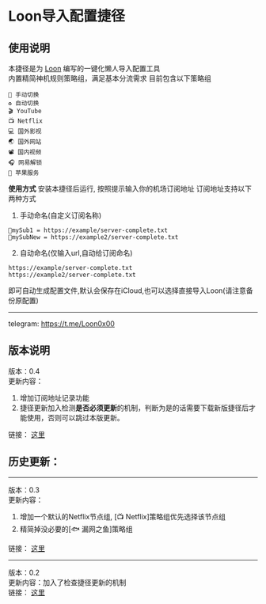 # Loon导入配置捷径

## 使用说明
本捷径是为 [Loon](https://apps.apple.com/us/app/loon/id1373567447) 编写的一键化懒人导入配置工具    
内置精简神机规则策略组，满足基本分流需求
目前包含以下策略组
```
📌 手动切换
♻️ 自动切换
🎬 YouTube 
📺 Netflix 
💻 国外影视
🌏 国外网站
📽 国内视频
🎧 网易解锁
🍎 苹果服务
```
**使用方式**
安装本捷径后运行, 按照提示输入你的机场订阅地址
订阅地址支持以下两种方式
1. 手动命名(自定义订阅名称)
```
🏀mySub1 = https://example/server-complete.txt
🛴mySubNew = https://example2/server-complete.txt
```
2. 自动命名(仅输入url,自动给订阅命名)
```
https://example/server-complete.txt
https://example2/server-complete.txt
```
即可自动生成配置文件,默认会保存在iCloud,也可以选择直接导入Loon(请注意备份原配置)
***
telegram: https://t.me/Loon0x00 


## 版本说明
版本：0.4    
更新内容：
1. 增加订阅地址记录功能
2. 捷径更新加入检测**是否必须更新**的机制，判断为是的话需要下载新版捷径后才能使用，否则可以跳过本版更新。    

链接： [这里]()

## 历史更新：
***
版本：0.3    
更新内容：
1. 增加一个默认的Netflix节点组, [📺 Netflix]策略组优先选择该节点组
2. 精简掉没必要的[🐟 漏网之鱼]策略组    

链接： [这里](https://www.icloud.com/shortcuts/1d2912a6332e4272a512a44cd83d4853)

***
版本：0.2    
更新内容：加入了检查捷径更新的机制     
链接： [这里](https://www.icloud.com/shortcuts/11e82ac3f4734945a2fad668d1f0adac)
